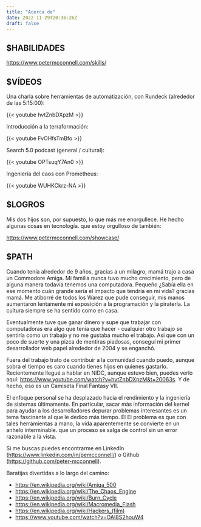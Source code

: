 ```yaml
---
title: "Acerca de"
date: 2022-11-29T20:36:26Z
draft: false
---
```


$HABILIDADES
------------

https://www.petermcconnell.com/skills/


$VÍDEOS
-------

Una charla sobre herramientas de automatización, con Rundeck (alrededor de las 5:15:00):

{{< youtube hvtZnbDXpzM >}}

Introducción a la terraformación:

{{< youtube FvOHfsTmBfo >}}

Search 5.0 podcast (general / cultural):

{{< youtube OPTsuqY7An0 >}}


Ingeniería del caos con Prometheus:

{{< youtube WUHKCkrz-NA >}}


$LOGROS
-------

Mis dos hijos son, por supuesto, lo que más me enorgullece. He hecho algunas cosas en tecnología.
que estoy orgulloso de también:

https://www.petermcconnell.com/showcase/

$PATH
-----

Cuando tenía alrededor de 9 años, gracias a un milagro, mamá trajo a casa un Commodore Amiga.
Mi familia nunca tuvo mucho crecimiento, pero de alguna manera todavía tenemos una computadora. Pequeño
¿Sabía ella en ese momento cuán grande sería el impacto que tendría en mi vida?
gracias mamá. Me atiborré de todos los Warez que pude conseguir, mis manos aumentaron lentamente
mi exposición a la programación y la piratería. La cultura siempre se ha sentido como en casa.

Eventualmente tuve que ganar dinero y supe que trabajar con computadoras era algo que
tenía que hacer - cualquier otro trabajo se sentiría como un trabajo y no me gustaba mucho el trabajo. Asi que
con un poco de suerte y una pizca de mentiras piadosas, conseguí mi primer desarrollador web
papel alrededor de 2004 y se enganchó.

Fuera del trabajo trato de contribuir a la comunidad cuando puedo, aunque sobra
el tiempo es caro cuando tienes hijos en quienes gastarlo. Recientemente llegué a hablar en
NIDC, aunque estuvo bien, puedes verlo aquí:
https://www.youtube.com/watch?v=hvtZnbDXpzM&t=20063s. Y de hecho, eso es un
Camiseta Final Fantasy VII.

El enfoque personal se ha desplazado hacia el rendimiento y la ingeniería de sistemas últimamente.
En particular, sacar más información del kernel para ayudar a los desarrolladores
depurar problemas interesantes es un tema fascinante al que le dedico más tiempo. Él
El problema es que con tales herramientas a mano, la vida aparentemente se convierte en un anhelo interminable.
que un proceso se salga de control sin un error razonable a la vista.

Si me buscas puedes encontrarme en LinkedIn
(https://www.linkedin.com/in/pemcconnell/) o Github (https://github.com/peter-mcconnell).


Baratijas divertidas a lo largo del camino:

- https://en.wikipedia.org/wiki/Amiga_500
- https://en.wikipedia.org/wiki/The_Chaos_Engine
- https://en.wikipedia.org/wiki/Burn_Cycle
- https://en.wikipedia.org/wiki/Macromedia_Flash
- https://en.wikipedia.org/wiki/Hackers_(film)
- https://www.youtube.com/watch?v=OAI8S2houW4
